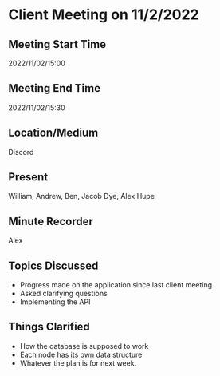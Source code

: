 # Client Meeting on 11/2/2022

## Meeting Start Time

2022/11/02/15:00

## Meeting End Time

2022/11/02/15:30

## Location/Medium

Discord

## Present

William, Andrew, Ben, Jacob Dye, Alex Hupe

## Minute Recorder

Alex

## Topics Discussed
- Progress made on the application since last client meeting
- Asked clarifying questions
- Implementing the API

## Things Clarified
- How the database is supposed to work
- Each node has its own data structure
- Whatever the plan is for next week.
